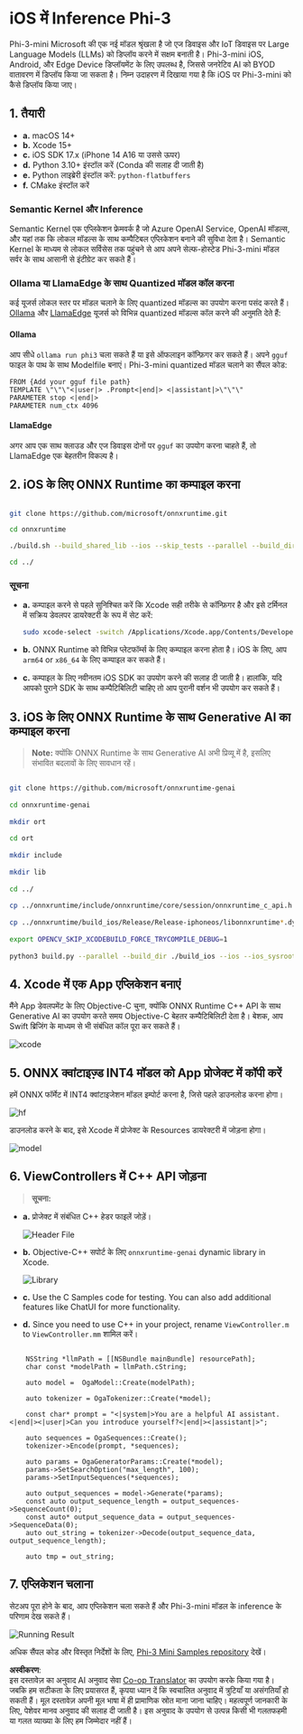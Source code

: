 <!--
CO_OP_TRANSLATOR_METADATA:
{
  "original_hash": "82af197df38d25346a98f1f0e84d1698",
  "translation_date": "2025-05-08T05:56:26+00:00",
  "source_file": "md/01.Introduction/03/iOS_Inference.md",
  "language_code": "hi"
}
-->
# **iOS में Inference Phi-3**

Phi-3-mini Microsoft की एक नई मॉडल श्रृंखला है जो एज डिवाइस और IoT डिवाइस पर Large Language Models (LLMs) को डिप्लॉय करने में सक्षम बनाती है। Phi-3-mini iOS, Android, और Edge Device डिप्लॉयमेंट के लिए उपलब्ध है, जिससे जनरेटिव AI को BYOD वातावरण में डिप्लॉय किया जा सकता है। निम्न उदाहरण में दिखाया गया है कि iOS पर Phi-3-mini को कैसे डिप्लॉय किया जाए।

## **1. तैयारी**

- **a.** macOS 14+
- **b.** Xcode 15+
- **c.** iOS SDK 17.x (iPhone 14 A16 या उससे ऊपर)
- **d.** Python 3.10+ इंस्टॉल करें (Conda की सलाह दी जाती है)
- **e.** Python लाइब्रेरी इंस्टॉल करें: `python-flatbuffers`
- **f.** CMake इंस्टॉल करें

### Semantic Kernel और Inference

Semantic Kernel एक एप्लिकेशन फ्रेमवर्क है जो Azure OpenAI Service, OpenAI मॉडल्स, और यहां तक कि लोकल मॉडल्स के साथ कम्पैटिबल एप्लिकेशन बनाने की सुविधा देता है। Semantic Kernel के माध्यम से लोकल सर्विसेस तक पहुंचने से आप अपने सेल्फ-होस्टेड Phi-3-mini मॉडल सर्वर के साथ आसानी से इंटीग्रेट कर सकते हैं।

### Ollama या LlamaEdge के साथ Quantized मॉडल कॉल करना

कई यूजर्स लोकल स्तर पर मॉडल चलाने के लिए quantized मॉडल्स का उपयोग करना पसंद करते हैं। [Ollama](https://ollama.com) और [LlamaEdge](https://llamaedge.com) यूजर्स को विभिन्न quantized मॉडल्स कॉल करने की अनुमति देते हैं:

#### **Ollama**

आप सीधे `ollama run phi3` चला सकते हैं या इसे ऑफलाइन कॉन्फ़िगर कर सकते हैं। अपने `gguf` फाइल के पाथ के साथ Modelfile बनाएं। Phi-3-mini quantized मॉडल चलाने का सैंपल कोड:

```gguf
FROM {Add your gguf file path}
TEMPLATE \"\"\"<|user|> .Prompt<|end|> <|assistant|>\"\"\"
PARAMETER stop <|end|>
PARAMETER num_ctx 4096
```

#### **LlamaEdge**

अगर आप एक साथ क्लाउड और एज डिवाइस दोनों पर `gguf` का उपयोग करना चाहते हैं, तो LlamaEdge एक बेहतरीन विकल्प है।

## **2. iOS के लिए ONNX Runtime का कम्पाइल करना**

```bash

git clone https://github.com/microsoft/onnxruntime.git

cd onnxruntime

./build.sh --build_shared_lib --ios --skip_tests --parallel --build_dir ./build_ios --ios --apple_sysroot iphoneos --osx_arch arm64 --apple_deploy_target 17.5 --cmake_generator Xcode --config Release

cd ../

```

### **सूचना**

- **a.** कम्पाइल करने से पहले सुनिश्चित करें कि Xcode सही तरीके से कॉन्फ़िगर है और इसे टर्मिनल में सक्रिय डेवलपर डायरेक्टरी के रूप में सेट करें:

    ```bash
    sudo xcode-select -switch /Applications/Xcode.app/Contents/Developer
    ```

- **b.** ONNX Runtime को विभिन्न प्लेटफॉर्म्स के लिए कम्पाइल करना होता है। iOS के लिए, आप `arm64` or `x86_64` के लिए कम्पाइल कर सकते हैं।

- **c.** कम्पाइल के लिए नवीनतम iOS SDK का उपयोग करने की सलाह दी जाती है। हालांकि, यदि आपको पुराने SDK के साथ कम्पैटिबिलिटी चाहिए तो आप पुरानी वर्शन भी उपयोग कर सकते हैं।

## **3. iOS के लिए ONNX Runtime के साथ Generative AI का कम्पाइल करना**

> **Note:** क्योंकि ONNX Runtime के साथ Generative AI अभी प्रिव्यू में है, इसलिए संभावित बदलावों के लिए सावधान रहें।

```bash

git clone https://github.com/microsoft/onnxruntime-genai
 
cd onnxruntime-genai
 
mkdir ort
 
cd ort
 
mkdir include
 
mkdir lib
 
cd ../
 
cp ../onnxruntime/include/onnxruntime/core/session/onnxruntime_c_api.h ort/include
 
cp ../onnxruntime/build_ios/Release/Release-iphoneos/libonnxruntime*.dylib* ort/lib
 
export OPENCV_SKIP_XCODEBUILD_FORCE_TRYCOMPILE_DEBUG=1
 
python3 build.py --parallel --build_dir ./build_ios --ios --ios_sysroot iphoneos --ios_arch arm64 --ios_deployment_target 17.5 --cmake_generator Xcode --cmake_extra_defines CMAKE_XCODE_ATTRIBUTE_CODE_SIGNING_ALLOWED=NO

```

## **4. Xcode में एक App एप्लिकेशन बनाएं**

मैंने App डेवलपमेंट के लिए Objective-C चुना, क्योंकि ONNX Runtime C++ API के साथ Generative AI का उपयोग करते समय Objective-C बेहतर कम्पैटिबिलिटी देता है। बेशक, आप Swift ब्रिजिंग के माध्यम से भी संबंधित कॉल पूरा कर सकते हैं।

![xcode](../../../../../translated_images/xcode.8147789e6c25e3e289e6aa56c168089a2c277e3cd6af353fae6c2f4a56eba836.hi.png)

## **5. ONNX क्वांटाइज़्ड INT4 मॉडल को App प्रोजेक्ट में कॉपी करें**

हमें ONNX फॉर्मेट में INT4 क्वांटाइजेशन मॉडल इम्पोर्ट करना है, जिसे पहले डाउनलोड करना होगा।

![hf](../../../../../translated_images/hf.6b8504fd88ee48dd512d76e0665cb76bd68c8e53d0b21b2a9e6f269f5b961173.hi.png)

डाउनलोड करने के बाद, इसे Xcode में प्रोजेक्ट के Resources डायरेक्टरी में जोड़ना होगा।

![model](../../../../../translated_images/model.3b879b14e0be877d12282beb83c953a82b62d4bc6b207a78937223f4798d0f4a.hi.png)

## **6. ViewControllers में C++ API जोड़ना**

> **सूचना:**

- **a.** प्रोजेक्ट में संबंधित C++ हेडर फाइलें जोड़ें।

  ![Header File](../../../../../translated_images/head.64cad021ce70a333ff5d59d4a1b4fb0f3dd2ca457413646191a18346067b2cc9.hi.png)

- **b.** Objective-C++ सपोर्ट के लिए `onnxruntime-genai` dynamic library in Xcode.

  ![Library](../../../../../translated_images/lib.a4209b9f21ddf3445ba6ac69797d49e6586d68a57cea9f8bc9fc34ec3ee979ec.hi.png)

- **c.** Use the C Samples code for testing. You can also add additional features like ChatUI for more functionality.

- **d.** Since you need to use C++ in your project, rename `ViewController.m` to `ViewController.mm` शामिल करें।

```objc

    NSString *llmPath = [[NSBundle mainBundle] resourcePath];
    char const *modelPath = llmPath.cString;

    auto model =  OgaModel::Create(modelPath);

    auto tokenizer = OgaTokenizer::Create(*model);

    const char* prompt = "<|system|>You are a helpful AI assistant.<|end|><|user|>Can you introduce yourself?<|end|><|assistant|>";

    auto sequences = OgaSequences::Create();
    tokenizer->Encode(prompt, *sequences);

    auto params = OgaGeneratorParams::Create(*model);
    params->SetSearchOption("max_length", 100);
    params->SetInputSequences(*sequences);

    auto output_sequences = model->Generate(*params);
    const auto output_sequence_length = output_sequences->SequenceCount(0);
    const auto* output_sequence_data = output_sequences->SequenceData(0);
    auto out_string = tokenizer->Decode(output_sequence_data, output_sequence_length);
    
    auto tmp = out_string;

```

## **7. एप्लिकेशन चलाना**

सेटअप पूरा होने के बाद, आप एप्लिकेशन चला सकते हैं और Phi-3-mini मॉडल के inference के परिणाम देख सकते हैं।

![Running Result](../../../../../translated_images/result.326a947a6a2b9c5115a3e462b9c1b5412260f847478496c0fc7535b985c3f55a.hi.jpg)

अधिक सैंपल कोड और विस्तृत निर्देशों के लिए, [Phi-3 Mini Samples repository](https://github.com/Azure-Samples/Phi-3MiniSamples/tree/main/ios) देखें।

**अस्वीकरण**:  
इस दस्तावेज़ का अनुवाद AI अनुवाद सेवा [Co-op Translator](https://github.com/Azure/co-op-translator) का उपयोग करके किया गया है। जबकि हम सटीकता के लिए प्रयासरत हैं, कृपया ध्यान दें कि स्वचालित अनुवाद में त्रुटियाँ या असंगतियाँ हो सकती हैं। मूल दस्तावेज़ अपनी मूल भाषा में ही प्रामाणिक स्रोत माना जाना चाहिए। महत्वपूर्ण जानकारी के लिए, पेशेवर मानव अनुवाद की सलाह दी जाती है। इस अनुवाद के उपयोग से उत्पन्न किसी भी गलतफहमी या गलत व्याख्या के लिए हम जिम्मेदार नहीं हैं।
